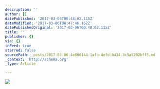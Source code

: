 ```yaml
---
description: ''
author: []
datePublished: '2017-03-06T00:48:02.115Z'
dateModified: '2017-03-06T00:47:46.162Z'
datePublishedOriginal: '2017-03-06T00:48:02.115Z'
title: ''
publisher: {}
via: {}
inFeed: true
starred: false
sourcePath: _posts/2017-03-06-4e806144-1afb-4efd-b434-3c5a5202bff5.md
_context: 'http://schema.org'
_type: Article

---
```

![](https://the-grid-user-content.s3-us-west-2.amazonaws.com/4e8d7506-6790-4989-b62d-11cd988966b3.png)